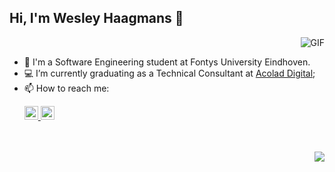 ## Hi, I'm Wesley Haagmans 👋
<img align="right" alt="GIF" src="https://github-readme-stats.vercel.app/api?username=Redeamerz&show_icons=true&theme=dark&count_private=true"  />
<br/>

- 🔭 I'm a Software Engineering student at Fontys University Eindhoven.
- 💻 I’m currently graduating as a Technical Consultant at [Acolad Digital](https://www.acolad.com);
- 📫 How to reach me: <p>
    <a href="https://www.linkedin.com/in/wesley-haagmans/">
    <img  alt="Wesley's LinkedIn" width="22px" src="https://raw.githubusercontent.com/peterthehan/peterthehan/master/assets/linkedin.svg" />
    </a>
    <a href = "mailto: wehaagmans@gmail.com">
        <img alt="Wesley's email" height="22px" src="https://camo.githubusercontent.com/4a3dd8d10a27c272fd04b2ce8ed1a130606f95ea6a76b5e19ce8b642faa18c27/68747470733a2f2f6564656e742e6769746875622e696f2f537570657254696e7949636f6e732f696d616765732f7376672f676d61696c2e737667" />
    </a>
</p>
<br/>
<br/>
<img align="right" src="https://github-readme-stats.vercel.app/api/top-langs/?username=Redeamerz&layout=compact&theme=dark&hide_border=false&count_private=true&langs_count=3" />
